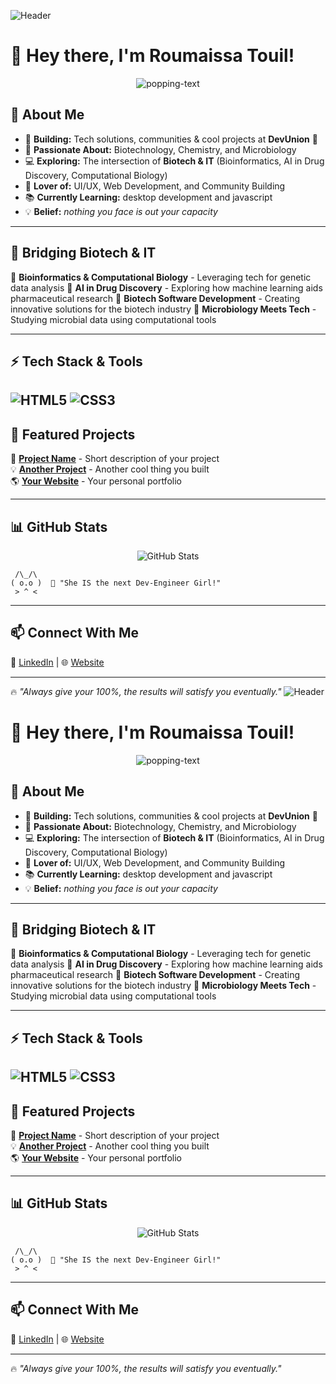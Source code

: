 ![Header](https://capsule-render.vercel.app/api?type=waving&color=gradient&height=200&section=header&text=Welcome%20to%20My%20GitHub&fontSize=40)

# 👋 Hey there, I'm Roumaissa Touil!

<p align="center">
  <img src="https://readme-typing-svg.herokuapp.com?font=Poppins&size=24&pause=1000&color=F75C7E&center=true&vCenter=true&width=500&lines=☕+Turning+caffeine+into+code+%26+curiosity+into+innovation;🧪+Breaking+down+problems+like+chemical+compounds;🧬+Debugging+science+%26+tech+because+mysteries+are+fun!;🚀+Tech+Explorer;💻+Startup+Builder;🎨+Creative+Mind;🌱+Biotech+%26+IT+Enthusiast;🔬+Microbiology+Lover;✨+Always+Learning+Something+New!" alt="popping-text" />
</p>

## 🌟 About Me

- 🎯 **Building:** Tech solutions, communities & cool projects at **DevUnion** 🚀
- 🔬 **Passionate About:** Biotechnology, Chemistry, and Microbiology
- 💻 **Exploring:** The intersection of **Biotech & IT** (Bioinformatics, AI in Drug Discovery, Computational Biology)
- 🎨 **Lover of:** UI/UX, Web Development, and Community Building
- 📚 **Currently Learning:** desktop development and  javascript
- 💡 **Belief:** _nothing you face is out your capacity_
---

## 🧬 Bridging Biotech & IT

🔹 **Bioinformatics & Computational Biology** - Leveraging tech for genetic data analysis
🔹 **AI in Drug Discovery** - Exploring how machine learning aids pharmaceutical research
🔹 **Biotech Software Development** - Creating innovative solutions for the biotech industry
🔹 **Microbiology Meets Tech** - Studying microbial data using computational tools

---

## ⚡ Tech Stack & Tools

![HTML5](https://img.shields.io/badge/HTML5-%23E34F26.svg?style=flat&logo=html5&logoColor=white)
![CSS3](https://img.shields.io/badge/CSS3-%231572B6.svg?style=flat&logo=css3&logoColor=white)
---

## 📌 Featured Projects

🚀 **[Project Name](#)** - Short description of your project <br>
💡 **[Another Project](#)** - Another cool thing you built <br>
🌎 **[Your Website](https://yourwebsite.com)** - Your personal portfolio

---

## 📊 GitHub Stats

<p align="center">
  <img src="https://github-readme-stats.vercel.app/api?username=your-username&show_icons=true&theme=radical" alt="GitHub Stats"/>
</p>

```
 /\_/\  
( o.o )  💬 "She IS the next Dev-Engineer Girl!"  
 > ^ <  
```

---

## 📫 Connect With Me

💼 [LinkedIn](https://linkedin.com/in/your-profile) | 🌐 [Website](https://yourwebsite.com)

---

🔥 _"Always give your 100%, the results will satisfy you eventually."_ 
![Header](https://capsule-render.vercel.app/api?type=waving&color=gradient&height=200&section=header&text=Welcome%20to%20My%20GitHub&fontSize=40)

# 👋 Hey there, I'm Roumaissa Touil!

<p align="center">
  <img src="https://readme-typing-svg.herokuapp.com?font=Poppins&size=24&pause=1000&color=F75C7E&center=true&vCenter=true&width=500&lines=☕+Turning+caffeine+into+code+%26+curiosity+into+innovation;🧪+Breaking+down+problems+like+chemical+compounds;🧬+Debugging+science+%26+tech+because+mysteries+are+fun!;🚀+Tech+Explorer;💻+Startup+Builder;🎨+Creative+Mind;🌱+Biotech+%26+IT+Enthusiast;🔬+Microbiology+Lover;✨+Always+Learning+Something+New!" alt="popping-text" />
</p>

## 🌟 About Me

- 🎯 **Building:** Tech solutions, communities & cool projects at **DevUnion** 🚀
- 🔬 **Passionate About:** Biotechnology, Chemistry, and Microbiology
- 💻 **Exploring:** The intersection of **Biotech & IT** (Bioinformatics, AI in Drug Discovery, Computational Biology)
- 🎨 **Lover of:** UI/UX, Web Development, and Community Building
- 📚 **Currently Learning:** desktop development and  javascript
- 💡 **Belief:** _nothing you face is out your capacity_
---

## 🧬 Bridging Biotech & IT

🔹 **Bioinformatics & Computational Biology** - Leveraging tech for genetic data analysis
🔹 **AI in Drug Discovery** - Exploring how machine learning aids pharmaceutical research
🔹 **Biotech Software Development** - Creating innovative solutions for the biotech industry
🔹 **Microbiology Meets Tech** - Studying microbial data using computational tools

---

## ⚡ Tech Stack & Tools

![HTML5](https://img.shields.io/badge/HTML5-%23E34F26.svg?style=flat&logo=html5&logoColor=white)
![CSS3](https://img.shields.io/badge/CSS3-%231572B6.svg?style=flat&logo=css3&logoColor=white)
---

## 📌 Featured Projects

🚀 **[Project Name](#)** - Short description of your project <br>
💡 **[Another Project](#)** - Another cool thing you built <br>
🌎 **[Your Website](https://yourwebsite.com)** - Your personal portfolio

---

## 📊 GitHub Stats

<p align="center">
  <img src="https://github-readme-stats.vercel.app/api?username=your-username&show_icons=true&theme=radical" alt="GitHub Stats"/>
</p>

```
 /\_/\  
( o.o )  💬 "She IS the next Dev-Engineer Girl!"  
 > ^ <  
```

---

## 📫 Connect With Me

💼 [LinkedIn](https://linkedin.com/in/your-profile) | 🌐 [Website](https://yourwebsite.com)

---

🔥 _"Always give your 100%, the results will satisfy you eventually."_ 


<!--
**ttroumaissa/ttroumaissa** is a ✨ _special_ ✨ repository because its `README.md` (this file) appears on your GitHub profile.

Here are some ideas to get you started:

- 🔭 I’m currently working on ...
- 🌱 I’m currently learning ...
- 👯 I’m looking to collaborate on ...
- 🤔 I’m looking for help with ...
- 💬 Ask me about ...
- 📫 How to reach me: ...
- 😄 Pronouns: ...
- ⚡ Fun fact: ...
-->
